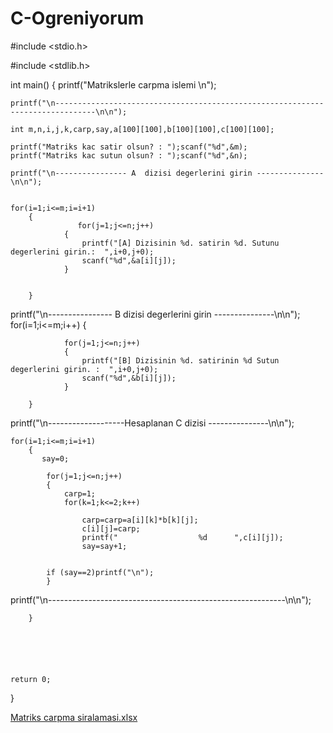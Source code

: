 # C-Ogreniyorum

#include <stdio.h>

#include <stdlib.h>

int main()
{
    printf("Matrikslerle carpma islemi \n");
    
    printf("\n-------------------------------------------------------------------------------\n\n");
    
    int m,n,i,j,k,carp,say,a[100][100],b[100][100],c[100][100];

    printf("Matriks kac satir olsun? : ");scanf("%d",&m);
    printf("Matriks kac sutun olsun? : ");scanf("%d",&n);

    printf("\n---------------- A  dizisi degerlerini girin ---------------\n\n");


    for(i=1;i<=m;i=i+1)
        {
                   for(j=1;j<=n;j++)
                {
                    printf("[A] Dizisinin %d. satirin %d. Sutunu degerlerini girin.:  ",i+0,j+0);
                    scanf("%d",&a[i][j]);
                }


        }

  printf("\n---------------- B  dizisi degerlerini girin ---------------\n\n");
    for(i=1;i<=m;i++)
        {

                for(j=1;j<=n;j++)
                {
                    printf("[B] Dizisinin %d. satirinin %d Sutun degerlerini girin. :  ",i+0,j+0);
                    scanf("%d",&b[i][j]);
                }

        }

printf("\n-------------------Hesaplanan C dizisi ---------------\n\n");


    for(i=1;i<=m;i=i+1)
        {
           say=0;

            for(j=1;j<=n;j++)
            {
                carp=1;
                for(k=1;k<=2;k++)

                    carp=carp=a[i][k]*b[k][j];
                    c[i][j]=carp;
                    printf("                  %d      ",c[i][j]);
                    say=say+1;


            if (say==2)printf("\n");
            }
  printf("\n-----------------------------------------------------------\n\n");

        }






    return 0;
}



[Matriks carpma siralamasi.xlsx](https://github.com/samielk/C-Ogreniyorum/files/8504289/Matriks.carpma.siralamasi.xlsx)
